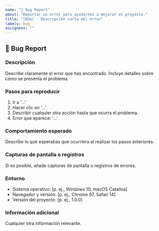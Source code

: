 ```yaml
---
name: "🐛 Bug Report"
about: "Reportar un error para ayudarnos a mejorar el proyecto."
title: "[BUG] - Descripción corta del error"
labels: bug
assignees: ""
---
```

## 🐛 Bug Report
### Descripción
Describe claramente el error que has encontrado. Incluye detalles sobre cómo se presenta el problema.
### Pasos para reproducir
1. Ir a '...'
2. Hacer clic en '...'
3. Describir cualquier otra acción hasta que ocurra el problema.
4. Error que aparece: '...'
### Comportamiento esperado
Describe lo que esperabas que ocurriera al realizar los pasos anteriores.
### Capturas de pantalla o registros
Si es posible, añade capturas de pantalla o registros de errores.
### Entorno
- Sistema operativo: [p. ej., Windows 10, macOS Catalina]
- Navegador y versión: [p. ej., Chrome 87, Safari 14]
- Versión del proyecto: [p. ej., 1.0.0]
### Información adicional
Cualquier otra información relevante.
